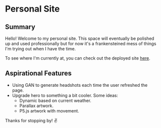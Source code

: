# Personal Site
## Summary
Hello! Welcome to my personal site. This space will eventually be polished up and used professionally but for now it's a frankensteined mess of things I'm trying out when I have the time.

To see where I'm currently at, you can check out the deployed site [here](https://katiechurchwell.github.io/personal-site).

## Aspirational Features
- Using GAN to generate headshots each time the user refreshed the page.
- Upgrade hero to something a bit cooler. Some ideas:
  - Dynamic based on current weather.
  - Parallax artwork.
  - P5.js artwork with movement.

Thanks for stopping by! :v:
